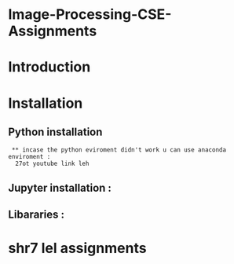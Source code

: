 # Image-Processing-CSE-Assignments


# Introduction



# Installation
   
   
   ## Python installation
   
       
       
     ** incase the python eviroment didn't work u can use anaconda enviroment :
      27ot youtube link leh
      
   ## Jupyter installation :
   
   
   ## Libararies :
   
# shr7 lel assignments
  



